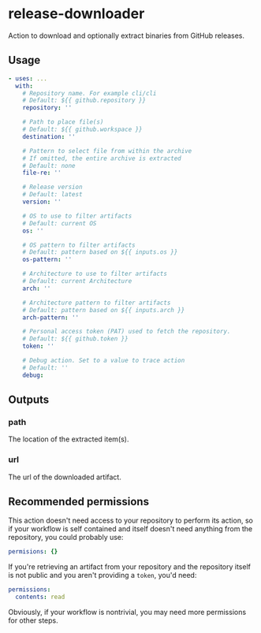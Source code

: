 # release-downloader

Action to download and optionally extract binaries from GitHub releases.

## Usage

```yaml
- uses: ...
  with:
    # Repository name. For example cli/cli
    # Default: ${{ github.repository }}
    repository: ''

    # Path to place file(s)
    # Default: ${{ github.workspace }}
    destination: ''

    # Pattern to select file from within the archive
    # If omitted, the entire archive is extracted
    # Default: none
    file-re: ''

    # Release version
    # Default: latest
    version: ''

    # OS to use to filter artifacts
    # Default: current OS
    os: ''

    # OS pattern to filter artifacts
    # Default: pattern based on ${{ inputs.os }}
    os-pattern: ''

    # Architecture to use to filter artifacts
    # Default: current Architecture
    arch: ''

    # Architecture pattern to filter artifacts
    # Default: pattern based on ${{ inputs.arch }}
    arch-pattern: ''

    # Personal access token (PAT) used to fetch the repository.
    # Default: ${{ github.token }}
    token: ''

    # Debug action. Set to a value to trace action
    # Default: ''
    debug:
```

## Outputs

### path

The location of the extracted item(s).

### url

The url of the downloaded artifact.

## Recommended permissions

This action doesn't need access to your repository to perform its action, so if
your workflow is self contained and itself doesn't need anything from the repository,
you could probably use:

```yaml
permisions: {}
```

If you're retrieving an artifact from your repository and the repository itself is not public and you aren't providing a `token`, you'd need:

```yaml
permissions:
  contents: read
```

Obviously, if your workflow is nontrivial, you may need more permissions for other steps.
